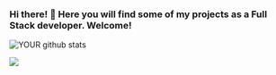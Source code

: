 ### Hi there! 👋 Here you will find some of my projects as a Full Stack developer. Welcome!

![YOUR github stats](https://github-readme-stats.vercel.app/api?username=JVResende)

[<img src="https://img.shields.io/badge/linkedin-%230077B5.svg?&style=for-the-badge&logo=linkedin&logoColor=white" />](https://www.linkedin.com/in/jo%C3%A3o-vitor-gomes-lara-resende-154920b8/)
